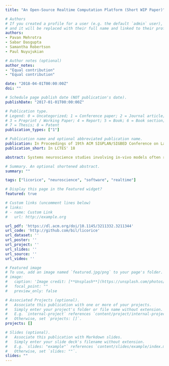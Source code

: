 ```yaml
---
title: "An Open-Source Realtime Computation Platform (Short WIP Paper)"

# Authors
# If you created a profile for a user (e.g. the default `admin` user), write the username (folder name) here 
# and it will be replaced with their full name and linked to their profile.
authors:
- Pavan Mehrotra
- Sabar Dasgupta
- Samantha Robertson
- Paul Nuyujukian

# Author notes (optional)
author_notes:
- "Equal contribution"
- "Equal contribution"

date: "2018-04-01T00:00:00Z"
doi: ""

# Schedule page publish date (NOT publication's date).
publishDate: "2017-01-01T00:00:00Z"

# Publication type.
# Legend: 0 = Uncategorized; 1 = Conference paper; 2 = Journal article;
# 3 = Preprint / Working Paper; 4 = Report; 5 = Book; 6 = Book section;
# 7 = Thesis; 8 = Patent
publication_types: ["1"]

# Publication name and optional abbreviated publication name.
publication: In Proceedings of 19th ACM SIGPLAN/SIGBED Conference on Languages, Compilers, and Tools for Embedded Systems (LCTES’18)
publication_short: In LCTES' 18

abstract: Systems neuroscience studies involving in-vivo models often require realtime data processing. In these studies, many events must be monitored and processed quickly, including behavior of the subject (e.g., movement of a limb) or features of neural data (e.g., a neuron transmitting an action potential). Unfortunately, most realtime platforms are proprietary, require specific architectures, or are limited to low-level programming languages. Here we present a hardware-independent, open-source realtime computation platform that supports high-level programming. The resulting platform, LiCoRICE, can process on order 10e10 bits/sec of network data at 1 ms ticks with 18.2 µs jitter. It connects to various inputs and outputs (e.g., DIO, Ethernet, database logging, and analog line in/out) and minimizes reliance on custom device drivers by leveraging peripheral support via the Linux kernel. Its modular architecture supports model-based design for rapid prototyping with C and Python/Cython and can perform numerical operations via BLAS/LAPACKoptimized NumPy that is statically compiled via Numba’s pycc. LiCoRICE is not only suitable for systems neuroscience research, but also for applications requiring closed-loop realtime data processing from robotics and control systems to interactive applications and quantitative financial trading.

# Summary. An optional shortened abstract.
summary: ""

tags: ["licorice", "neuroscience", "software", "realtime"]

# Display this page in the Featured widget?
featured: true

# Custom links (uncomment lines below)
# links:
# - name: Custom Link
#   url: http://example.org

url_pdf: 'https://dl.acm.org/doi/10.1145/3211332.3211344'
url_code: 'http://github.com/bil/licorice'
url_dataset: ''
url_poster: ''
url_project: ''
url_slides: ''
url_source: ''
url_video: ''

# Featured image
# To use, add an image named `featured.jpg/png` to your page's folder. 
# image:
#   caption: 'Image credit: [**Unsplash**](https://unsplash.com/photos/pLCdAaMFLTE)'
#   focal_point: ""
#   preview_only: false

# Associated Projects (optional).
#   Associate this publication with one or more of your projects.
#   Simply enter your project's folder or file name without extension.
#   E.g. `internal-project` references `content/project/internal-project/index.md`.
#   Otherwise, set `projects: []`.
projects: []

# Slides (optional).
#   Associate this publication with Markdown slides.
#   Simply enter your slide deck's filename without extension.
#   E.g. `slides: "example"` references `content/slides/example/index.md`.
#   Otherwise, set `slides: ""`.
slides: ""
---
```

